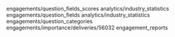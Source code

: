 engagements/question_fields_scores
analytics/industry_statistics
engagements/question_fields
analytics/industry_statistics
engagements/question_categories
engagements/importance/deliveries/56032
engagement_reports
